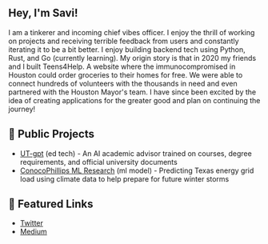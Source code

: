 ## Hey, I'm Savi!

I am a tinkerer and incoming chief vibes officer. I enjoy the thrill of working on projects and receiving terrible feedback from users and constantly iterating it to be a bit better. I enjoy building backend tech using Python, Rust, and Go (currently learning). My origin story is that in 2020 my friends and I built Teens4Help. A website where the immunocompromised in Houston could order groceries to their homes for free. We were able to connect hundreds of volunteers with the thousands in need and even partnered with the Houston Mayor's team. I have since been excited by the idea of creating applications for the greater good and plan on continuing the journey!

## 🤌 Public Projects

- [UT-gpt](https://www.utgpt.dev/) (ed tech) - An AI academic advisor trained on courses, degree requirements, and official university documents
- [ConocoPhillips ML Research](https://colab.research.google.com/drive/1ql-owag8wF0m1JnmsRed7XQTnsyedbbp?usp=sharing) (ml model) - Predicting Texas energy grid load using climate data to help prepare for future winter storms

## 🔗 Featured Links

- [Twitter](https://twitter.com/savi_eth)
- [Medium](https://medium.com/@savinduw)

<!--
**cssavi/cssavi** is a ✨ _special_ ✨ repository because its `README.md` (this file) appears on your GitHub profile.

Here are some ideas to get you started:

- 🔭 I’m currently working on ...
- 🌱 I’m currently learning ...
- 👯 I’m looking to collaborate on ...
- 🤔 I’m looking for help with ...
- 💬 Ask me about ...
- 📫 How to reach me: ...
- 😄 Pronouns: ...
- ⚡ Fun fact: ...
-->
